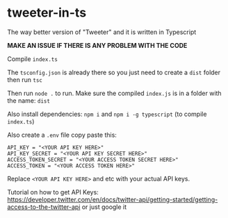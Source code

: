 # tweeter-in-ts
The way better version of "Tweeter" and it is written in Typescript

**MAKE AN ISSUE IF THERE IS ANY PROBLEM WITH THE CODE**

Compile `index.ts`

The `tsconfig.json` is already there so you just need to create a `dist` folder then run `tsc`

Then run `node .` to run. Make sure the compiled `index.js` is in a folder with the name: `dist`

Also install dependencies: `npm i` and `npm i -g typescript` (to compile `index.ts`)

Also create a `.env` file copy paste this:

```
API_KEY = "<YOUR API KEY HERE>"
API_KEY_SECRET = "<YOUR API KEY SECRET HERE>"
ACCESS_TOKEN_SECRET = "<YOUR ACCESS TOKEN SECRET HERE>"
ACCESS_TOKEN = "<YOUR ACCESS TOKEN HERE>"
```

Replace `<YOUR API KEY HERE>` and etc with your actual API keys.

Tutorial on how to get API Keys: https://developer.twitter.com/en/docs/twitter-api/getting-started/getting-access-to-the-twitter-api or just google it
